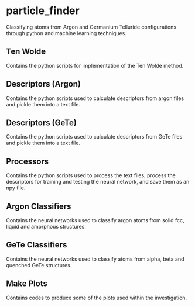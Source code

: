 # particle_finder
Classifying atoms from Argon and Germanium Telluride configurations through python and machine learning techniques.

Ten Wolde
----------

Contains the python scripts for implementation of the Ten Wolde method.


Descriptors (Argon)
-----------

Contains the python scripts used to calculate descriptors from argon files and pickle them into a text file.


Descriptors (GeTe)
------------------

Contains the python scripts used to calculate descriptors from GeTe files and pickle them into a text file.


Processors
----------

Contains the python scripts used to process the text files, process the descriptors for training and testing the neural network, and save them as an npy file.


Argon Classifiers
------------------------

Contains the neural networks used to classify argon atoms from solid fcc, liquid and amorphous structures.


GeTe Classifiers
----------------

Contains the neural networks used to classify atoms from alpha, beta and quenched GeTe structures.


Make Plots
----------

Contains codes to produce some of the plots used within the investigation.




